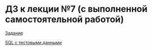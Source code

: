 # ДЗ к лекции №7 (с выполненной самостоятельной работой)
[Задание](https://github.com/mhalairt/py-technoatom/blob/master/L7HW/task.md)

[SQL с тестовыми данными](db_sql_init/tasks_tracker_test_db_init.sql)
